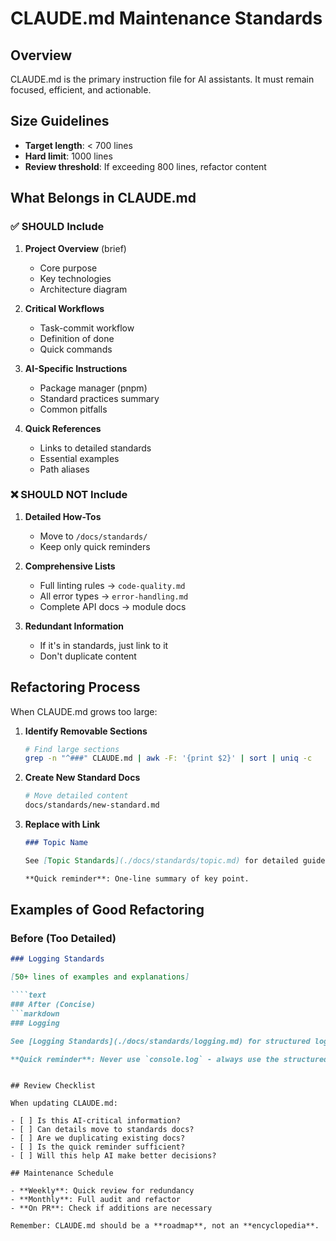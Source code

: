 # CLAUDE.md Maintenance Standards

## Overview

CLAUDE.md is the primary instruction file for AI assistants. It must remain focused, efficient, and actionable.

## Size Guidelines

- **Target length**: < 700 lines
- **Hard limit**: 1000 lines
- **Review threshold**: If exceeding 800 lines, refactor content

## What Belongs in CLAUDE.md

### ✅ SHOULD Include

1. **Project Overview** (brief)
   - Core purpose
   - Key technologies
   - Architecture diagram

2. **Critical Workflows**
   - Task-commit workflow
   - Definition of done
   - Quick commands

3. **AI-Specific Instructions**
   - Package manager (pnpm)
   - Standard practices summary
   - Common pitfalls

4. **Quick References**
   - Links to detailed standards
   - Essential examples
   - Path aliases

### ❌ SHOULD NOT Include

1. **Detailed How-Tos**
   - Move to `/docs/standards/`
   - Keep only quick reminders

2. **Comprehensive Lists**
   - Full linting rules → `code-quality.md`
   - All error types → `error-handling.md`
   - Complete API docs → module docs

3. **Redundant Information**
   - If it's in standards, just link to it
   - Don't duplicate content

## Refactoring Process

When CLAUDE.md grows too large:

1. **Identify Removable Sections**

   ```bash
   # Find large sections
   grep -n "^###" CLAUDE.md | awk -F: '{print $2}' | sort | uniq -c
   ```

2. **Create New Standard Docs**

   ```bash
   # Move detailed content
   docs/standards/new-standard.md
   ```

3. **Replace with Link**

   ```markdown
   ### Topic Name

   See [Topic Standards](./docs/standards/topic.md) for detailed guidelines.

   **Quick reminder**: One-line summary of key point.
   ```

## Examples of Good Refactoring

### Before (Too Detailed)

````markdown
### Logging Standards

[50+ lines of examples and explanations]

````text
### After (Concise)
```markdown
### Logging

See [Logging Standards](./docs/standards/logging.md) for structured logging practices.

**Quick reminder**: Never use `console.log` - always use the structured logger from `@utils/logger`.
````
````

## Review Checklist

When updating CLAUDE.md:

- [ ] Is this AI-critical information?
- [ ] Can details move to standards docs?
- [ ] Are we duplicating existing docs?
- [ ] Is the quick reminder sufficient?
- [ ] Will this help AI make better decisions?

## Maintenance Schedule

- **Weekly**: Quick review for redundancy
- **Monthly**: Full audit and refactor
- **On PR**: Check if additions are necessary

Remember: CLAUDE.md should be a **roadmap**, not an **encyclopedia**.
